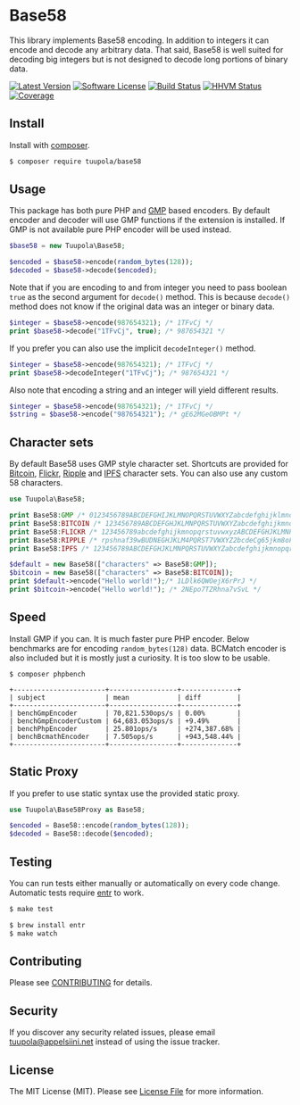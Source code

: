 # Base58

This library implements Base58 encoding. In addition to integers it can encode and decode any arbitrary data. That said, Base58 is well suited for decoding big integers but is not designed to decode long portions of binary data.

[![Latest Version](https://img.shields.io/packagist/v/tuupola/base58.svg?style=flat-square)](https://packagist.org/packages/tuupola/base58)
[![Software License](https://img.shields.io/badge/license-MIT-brightgreen.svg?style=flat-square)](LICENSE.md)
[![Build Status](https://img.shields.io/travis/tuupola/base58/master.svg?style=flat-square)](https://travis-ci.org/tuupola/base58)
[![HHVM Status](https://img.shields.io/hhvm/tuupola/base58.svg?style=flat-square)](http://hhvm.h4cc.de/package/tuupola/base58)
[![Coverage](http://img.shields.io/codecov/c/github/tuupola/base58.svg?style=flat-square)](https://codecov.io/github/tuupola/base58)

## Install

Install with [composer](https://getcomposer.org/).

``` bash
$ composer require tuupola/base58
```

## Usage

This package has both pure PHP and [GMP](http://php.net/manual/en/ref.gmp.php) based encoders. By default encoder and decoder will use GMP functions if the extension is installed. If GMP is not available pure PHP encoder will be used instead.

``` php
$base58 = new Tuupola\Base58;

$encoded = $base58->encode(random_bytes(128));
$decoded = $base58->decode($encoded);
```

Note that if you are encoding to and from integer you need to pass boolean `true` as the second argument for `decode()` method. This is because `decode()` method does not know if the original data was an integer or binary data.

``` php
$integer = $base58->encode(987654321); /* 1TFvCj */
print $base58->decode("1TFvCj", true); /* 987654321 */
```

If you prefer you can also use the implicit `decodeInteger()` method.

``` php
$integer = $base58->encode(987654321); /* 1TFvCj */
print $base58->decodeInteger("1TFvCj"); /* 987654321 */
```

Also note that encoding a string and an integer will yield different results.

``` php
$integer = $base58->encode(987654321); /* 1TFvCj */
$string = $base58->encode("987654321"); /* gE62MGeOBMPt */
```

## Character sets

By default Base58 uses GMP style character set. Shortcuts are provided for [Bitcoin](https://github.com/bitcoin/bitcoin/blob/master/src/base58.cpp), [Flickr](https://www.flickr.com/groups/api/discuss/72157616713786392/), [Ripple](https://wiki.ripple.com/Accounts) and [IPFS](https://github.com/richardschneider/net-ipfs-core#base58) character sets. You can also use any custom 58 characters.

```php
use Tuupola\Base58;

print Base58:GMP /* 0123456789ABCDEFGHIJKLMNOPQRSTUVWXYZabcdefghijklmnopqrstuv */
print Base58:BITCOIN /* 123456789ABCDEFGHJKLMNPQRSTUVWXYZabcdefghijkmnopqrstuvwxyz */
print Base58:FLICKR /* 123456789abcdefghijkmnopqrstuvwxyzABCDEFGHJKLMNPQRSTUVWXYZ */
print Base58:RIPPLE /* rpshnaf39wBUDNEGHJKLM4PQRST7VWXYZ2bcdeCg65jkm8oFqi1tuvAxyz */
print Base58:IPFS /* 123456789ABCDEFGHJKLMNPQRSTUVWXYZabcdefghijkmnopqrstuvwxyz */

$default = new Base58(["characters" => Base58:GMP]);
$bitcoin = new Base58(["characters" => Base58:BITCOIN]);
print $default->encode("Hello world!");/* 1LDlk6QWOejX6rPrJ */
print $bitcoin->encode("Hello world!"); /* 2NEpo7TZRhna7vSvL */
```

## Speed

Install GMP if you can. It is much faster pure PHP encoder. Below benchmarks are for encoding `random_bytes(128)` data. BCMatch encoder is also included but it is mostly just a curiosity. It is too slow to be usable.

```
$ composer phpbench

+-----------------------+-----------------+--------------+
| subject               | mean            | diff         |
+-----------------------+-----------------+--------------+
| benchGmpEncoder       | 70,821.530ops/s | 0.00%        |
| benchGmpEncoderCustom | 64,683.053ops/s | +9.49%       |
| benchPhpEncoder       | 25.801ops/s     | +274,387.68% |
| benchBcmathEncoder    | 7.505ops/s      | +943,548.44% |
+-----------------------+-----------------+--------------+
```

## Static Proxy

If you prefer to use static syntax use the provided static proxy.

``` php
use Tuupola\Base58Proxy as Base58;

$encoded = Base58::encode(random_bytes(128));
$decoded = Base58::decode($encoded);
```

## Testing

You can run tests either manually or automatically on every code change. Automatic tests require [entr](http://entrproject.org/) to work.

``` bash
$ make test
```
``` bash
$ brew install entr
$ make watch
```

## Contributing

Please see [CONTRIBUTING](CONTRIBUTING.md) for details.

## Security

If you discover any security related issues, please email tuupola@appelsiini.net instead of using the issue tracker.

## License

The MIT License (MIT). Please see [License File](LICENSE.md) for more information.
